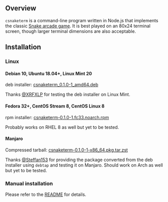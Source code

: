 ## Overview

`csnaketerm` is a command-line program written in Node.js that implements the classic [Snake arcade game](https://en.wikipedia.org/wiki/Snake_%28video_game_genre%29). It is best played on an 80x24 terminal screen, though larger terminal dimensions are also acceptable.

## Installation

### Linux

#### Debian 10, Ubuntu 18.04+, Linux Mint 20

deb installer: [csnaketerm_0.1.0-1_amd64.deb](./csnaketerm_0.1.0-1_amd64.deb)

Thanks [@XRFXLP](https://github.com/XRFXLP) for testing the deb installer on Linux Mint.

#### Fedora 32+, CentOS Stream 8, CentOS Linux 8

rpm installer: [csnaketerm-0.1.0-1.fc33.noarch.rpm](./csnaketerm-0.1.0-1.fc33.noarch.rpm)

Probably works on RHEL 8 as well but yet to be tested.

#### Manjaro

Compressed tarball: [csnaketerm-0.1.0-1-x86_64.pkg.tar.zst](./csnaketerm-0.1.0-1-x86_64.pkg.tar.zst)

Thanks [@Steffan153](https://github.com/Steffan153) for providing the package converted from the deb installer using `debtap` and testing it on Manjaro. Should work on Arch as well but yet to be tested.

### Manual installation

Please refer to the [README](https://github.com/DonaldKellett/csnaketerm/blob/main/README.md) for details.
